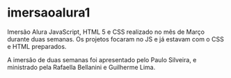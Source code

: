 # imersaoalura1
Imersão Alura JavaScript, HTML 5 e CSS realizado no mês de Março durante duas semanas. Os projetos focaram no JS e já estavam com o CSS e HTML preparados.

A imersão de duas semanas foi apresentado pelo Paulo Silveira, e ministrado pela Rafaella Bellanini e Guilherme Lima.
